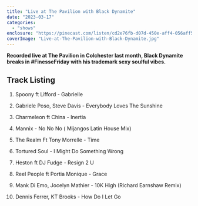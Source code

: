 ```yaml
---
title: "Live at The Pavilion with Black Dynamite"
date: "2023-03-17"
categories: 
  - "shows"
enclosure: "https://pinecast.com/listen/cd2e76fb-d07d-450e-aff4-056aff5b7f82.mp3 60780058 audio/mpeg "
coverImage: "Live-at-The-Pavilion-with-Black-Dynamite.jpg"
---
```


**Recorded live at The Pavilion in Colchester last month, Black Dynamite breaks in #FinesseFriday with his trademark sexy soulful vibes.**

## Track Listing

1. Spoony ft Lifford - Gabrielle

3. Gabriele Poso, Steve Davis - Everybody Loves The Sunshine

5. Charmeleon ft China - Inertia

7. Mannix - No No No ( Mijangos Latin House Mix)

9. The Realm Ft Tony Morrelle - Time

11. Tortured Soul - I Might Do Something Wrong

13. Heston ft DJ Fudge - Resign 2 U

15. Reel People ft Portia Monique - Grace

17. Mank Di Emo, Jocelyn Mathier - 10K High (Richard Earnshaw Remix)

19. Dennis Ferrer, KT Brooks - How Do I Let Go
